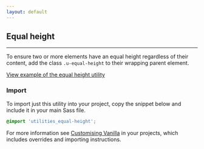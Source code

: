 ```yaml
---
layout: default
---
```


## Equal height

<hr>

To ensure two or more elements have an equal height regardless of their content, add the class `.u-equal-height` to their wrapping parent element.

<a href="/examples/utilities/equal-height/"
    class="js-example">
View example of the equal height utility
</a>

### Import

To import just this utility into your project, copy the snippet below and include it in your main Sass file.

```scss
@import 'utilities_equal-height';
```

For more information see [Customising Vanilla](/customising-vanilla/) in your projects, which includes overrides and importing instructions.
